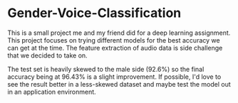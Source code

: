 # Gender-Voice-Classification
This is a small project me and my friend did for a deep learning assignment. This project focuses on trying different models for the best accuracy we can get at the time. The feature extraction of audio data is side challenge that we decided to take on.

The test set is heavily skewed to the male side (92.6%) so the final accuracy being at 96.43% is a slight improvement. If possible, I'd love to see the result better in a less-skewed dataset and maybe test the model out in an application environment.
